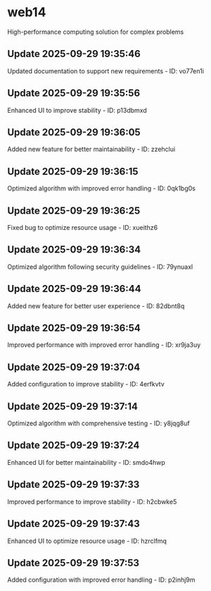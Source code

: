 # web14
High-performance computing solution for complex problems

## Update 2025-09-29 19:35:46
Updated documentation to support new requirements - ID: vo77en1i


## Update 2025-09-29 19:35:56
Enhanced UI to improve stability - ID: p13dbmxd


## Update 2025-09-29 19:36:05
Added new feature for better maintainability - ID: zzehclui


## Update 2025-09-29 19:36:15
Optimized algorithm with improved error handling - ID: 0qk1bg0s


## Update 2025-09-29 19:36:25
Fixed bug to optimize resource usage - ID: xueithz6


## Update 2025-09-29 19:36:34
Optimized algorithm following security guidelines - ID: 79ynuaxl


## Update 2025-09-29 19:36:44
Added new feature for better user experience - ID: 82dbnt8q


## Update 2025-09-29 19:36:54
Improved performance with improved error handling - ID: xr9ja3uy


## Update 2025-09-29 19:37:04
Added configuration to improve stability - ID: 4erfkvtv


## Update 2025-09-29 19:37:14
Optimized algorithm with comprehensive testing - ID: y8jqg8uf


## Update 2025-09-29 19:37:24
Enhanced UI for better maintainability - ID: smdo4hwp


## Update 2025-09-29 19:37:33
Improved performance to improve stability - ID: h2cbwke5


## Update 2025-09-29 19:37:43
Enhanced UI to optimize resource usage - ID: hzrclfmq


## Update 2025-09-29 19:37:53
Added configuration with improved error handling - ID: p2inhj9m

